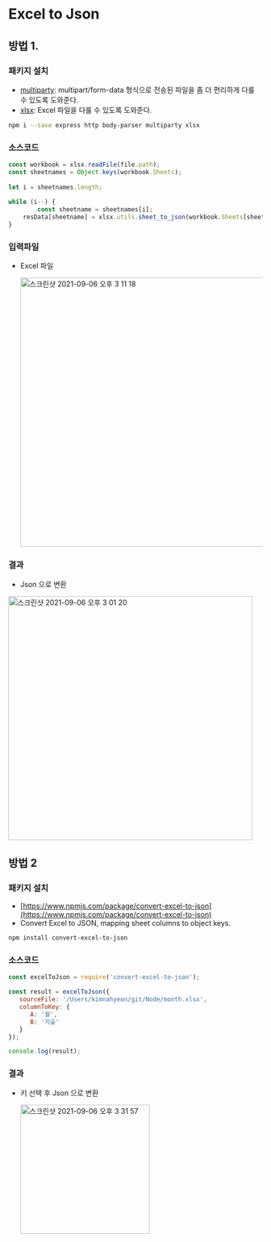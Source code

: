 # Excel to Json

## 방법 1.

### 패키지 설치

- [multiparty](https://www.npmjs.com/package/multiparty): multipart/form-data 형식으로 전송된 파일을 좀 더 편리하게 다룰 수 있도록 도와준다.
- [xlsx](https://www.npmjs.com/package/xlsx): Excel 파일을 다룰 수 있도록 도와준다.

```bash
npm i --save express http body-parser multiparty xlsx
```

### 소스코드

```jsx
const workbook = xlsx.readFile(file.path);
const sheetnames = Object.keys(workbook.Sheets);
 
let i = sheetnames.length;
 
while (i--) {
		const sheetname = sheetnames[i];
    resData[sheetname] = xlsx.utils.sheet_to_json(workbook.Sheets[sheetname]);
}
```

### 입력파일

- Excel 파일

    <img width="534" alt="스크린샷 2021-09-06 오후 3 11 18" src="https://user-images.githubusercontent.com/59560592/133441192-bd95e0cb-130a-4f3d-a4c1-30f933d2054d.png">

   
### 결과

- Json 으로 변환

<img width="484" alt="스크린샷 2021-09-06 오후 3 01 20" src="https://user-images.githubusercontent.com/59560592/133441210-ddfddf7f-85c7-4009-a123-5207ebaebfcd.png">


## 방법 2

### 패키지 설치

- [https://www.npmjs.com/package/convert-excel-to-json](https://www.npmjs.com/package/convert-excel-to-json)
- Convert Excel to JSON, mapping sheet columns to object keys.

```bash
npm install convert-excel-to-json
```

### 소스코드

```jsx
const excelToJson = require('convert-excel-to-json');

const result = excelToJson({
   sourceFile: '/Users/kimnahyeon/git/Node/month.xlsx',
   columnToKey: {
      A: '월',
      B: '지출'
   }
});

console.log(result);
```

### 결과

- 키 선택 후 Json 으로 변환

    <img width="256" alt="스크린샷 2021-09-06 오후 3 31 57" src="https://user-images.githubusercontent.com/59560592/133441235-96694c86-2da8-4d59-b225-86bf1e9a4829.png">

